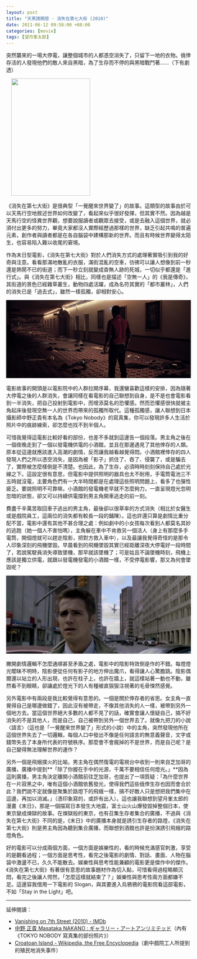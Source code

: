 ```yaml
--- 
layout: post
title: "天黑請開燈 - 消失在第七大街 (2010)"
date: 2011-06-12 09:58:00 +08:00
categories: [movie]
tags: [望月峯太郎]
---
```


突然襲來的一場大停電，讓整個城市的人都憑空消失了，只留下一地的衣物。僥倖存活的人發現他們的敵人來自黑暗，為了生存而不停的與黑暗戰鬥著……（下有劇透）

<a href="http://1.bp.blogspot.com/-oZqIAjD8woA/TfPZuoLzo9I/AAAAAAAAAPU/onuhzYh3bRo/s1600/Vanishing-on-7th-Street.jpg" imageanchor="1" style="margin-left: 1em; margin-right: 1em;"><img border="0" height="320" src="http://1.bp.blogspot.com/-oZqIAjD8woA/TfPZuoLzo9I/AAAAAAAAAPU/onuhzYh3bRo/s320/Vanishing-on-7th-Street.jpg" width="215" /></a>

<!-- more -->

《消失在第七大街》是很典型「一覺醒來世界變了」的故事。這類型的故事由於可以天馬行空地敘述世界如何改變了，看起來似乎很好發揮，但其實不然。因為越是天馬行空的怪異世界觀，想要說服讀者或觀眾去接受，或是去融入這個世界，就必須付出更多的努力，畢竟大家都沒人實際經歷過那樣的世界，缺乏引起共鳴的普遍元素，創作者與讀者都是在各自腦袋中建構那新的世界。而且有時候世界變得太陌生，也容易陷入難以收尾的窘境。

作為末日型電影，《消失在第七大街》對於人們消失方式的處理著實吸引到我的好奇與注意。看看那滿地散亂的衣服，滿街混亂的空車，彷彿可以讓人想像到前一秒還是熱鬧不已的街道；而下一秒立刻就變成杳無人跡的死城，一切似乎都還是「進行式」。與《消失在第七大街》相比，同樣也是描述「空無一人」的《我是傳奇》，其街道的景色已經雜草叢生，動物四處活躍，成為名符其實的「都市叢林」，人們的消失已是「過去式」，雖然一樣孤獨，卻相對安心。

![only clothes…](/images/2011/2011-06-12-vanishing-on-7th-street-01.jpg)

電影故事的開頭是以電影院中的人群拉開序幕，我還蠻喜歡這樣的安排，因為隨著大停電之後的人群消失，會讓同樣在看電影的自己聯想到自身，是不是也會電影看到一半消失，把自己投射到電影中，而增添莫名的恐懼感。然而恐懼感很快就被主角起床後發現空無一人的世界而帶來的孤獨所取代。這種孤獨感，讓人聯想到日本攝影師中野正貴有本名為《Tokyo Nobody》的寫真集，你可以發現許多人生活於照片中的痕跡線索，卻怎麼也找不到半個人。

可惜我覺得這電影比較好看的部份，也差不多就到這邊告一個段落。男主角之後在一個夜晚走到了一個以發電機供電的小酒館，並且在那邊遇見了其他倖存的人類。原本從這邊就應該進入高潮的劇情，反而讓我越看越覺得悶。小酒館裡倖存的四人發現人們之所以憑空消失，是因為被「影子」抓住了、吞了、侵襲了，或是騙去了，實際被怎麼樣倒是不清楚。也因此，為了生存，必須時時刻刻保持自己處於光線之下。這設定很有意思，但電影中提供照明的器具也太不耐用，手電筒電池三不五時就沒電，主要角色們有一大半時間都是在處理這些照明問題上，看多了也彈性疲乏。要說照明不可靠嘛，小酒館的發電機老早就不怎麼夠力，一直呈現燈光忽明忽暗的狀態，卻又可以持續供電撐到男主角開車逃走的前一刻。

費盡千辛萬苦取回車子逃出的男主角，最後卻以很草率的方式消失（相比於女醫生或是戲院員工，這兩位的消失都有較長一段的鋪陳）。這也許還只算是劇情比重分配不當，電影中還有其他不甚合理之處：例如劇中的小女孩每次看到人都莫名其妙的逃跑（她一個人不害怕嗎），主角躲在車中不肯救另一個活人（身上有那麼多手電筒，開個燈就可以趕走陰影，把對方救入車中），以及最讓我覺得奇怪的是那令人印象深刻的飛機墜毀。早晨看到的飛機墜毀其實已經距離深夜大停電好一段時間了，若說駕駛員消失導致墜機，那早就該墜機了；可是姑且不論墜機時刻，飛機上應該是獨立供電，就跟以發電機發電的小酒館一樣，不受停電影響，那又為何會墜毀呢？

![airplane falling...](/images/2011/2011-06-12-vanishing-on-7th-street-02.jpg)

撇開劇情邏輯不怎麼通順甚至矛盾之處，電影中的陰影特效倒是作的不錯。每燈燈光曖昧不明時，陰影便從任何有影子的地方伸出魔爪，看得讓人心驚膽跳。陰影偶爾還以站立的人形出現，也許在柱子上，也許在牆上，就這樣站著一動也不動，雖然看不到眼睛，卻讓處於燈光下的人有種被直狠狠注視著的毛骨悚然感覺。

另外電影中有兩段是我比較覺得有意思的。一個是關於倖存者的省思。女主角一直覺得自己是哪邊做錯了，因此沒有被帶走，不像其他消失的人一樣，被帶到另外一個地方去。當這個世界絕大多數的人都不見了的話，確實會讓人懷疑自己，搞不好消失的不是其他人，而是自己，自己被帶到另外一個世界去了。就像九把刀的小說〈語言〉（這也是「一覺醒來世界變了」形式的小說）中的主角，突然發現他所在這個世界失去了一切邏輯，每個人口中發出不像是任何語言的無意義聲音，文字或錢幣失去了本身所代表的符號秩序。那麼會不會瘋掉的不是世界，而是自己呢？是自己變得無法理解世界的運作？

另外一個是飛蛾撲火的比喻。男主角在偶然復電的電視台中收到一則來自芝加哥的廣播，廣播中提到**「除了你握在手中的光源，千萬不要相信任何燈光。」**因為這則廣播，男主角決定離開小酒館前往芝加哥，也提出了一項質疑：「為什麼世界在一片寂黑之中，唯有這個小酒館依舊發光，使得我們這些僥倖生存也因而會合於此？我們說不定就像是聚集於路燈下的飛蛾一樣，搞不好敵人只是想把我們集中在這邊，再加以消滅。」（憑印象寫的，或許有出入）。這也讓我聯想到望月峯太郎的漫畫《末日》，那是一個描寫日本發生大地震，富士山火山爆發毀掉整個日本，使東京變成煉獄的故事。在煉獄般的東京，也有召集生存者集合的廣播，不過與《消失在第七大街》不同的是，《末日》中的廣播本身就是誘引生存者的路燈，《消失在第七大街》則是男主角因為聽到集合廣播，而聯想到酒館也許是扮演誘引飛蛾的路燈角色。

好的電影可以分成兩個方面，一個方面是娛樂性的，看的時候充滿感官刺激，享受的是觀看過程；一個方面是思考性，看完之後電影的劇情、對話、畫面、人物在腦袋中激盪不已，久久不能散去。娛樂性與思考性能兼顧的電影更是傑作中的傑作。《消失在第七大街》有著很有意思的故事題材作為切入點，可惜看得過程略顯沉悶，看完之後讓人愕然，「怎麼這樣就結束了？」娛樂性與思考性兩方面都嫌不足。這邊容我借用一下電影的 Slogan，與其要進入烏鴉鴉的電影院看這部電影，不如「Stay in the Light」吧。

----

延伸閱讀：

- [Vanishing on 7th Street (2010) - IMDb][imdb]
- [中野 正貴 Masataka NAKANO : ギャラリー・アートアンリミテッド][artunlimited]（內有《TOKYO NOBODY 寫真集的部份照片》）
- [Croatoan Island - Wikipedia, the Free Encyclopedia][wikipedia]（劇中戲院工人所提到的殖民地消失事件）

[artunlimited]: http://www.artunlimited.co.jp/artists/masataka-nakano.html
[imdb]: http://www.imdb.com/title/tt1452628/
[wikipedia]: http://en.wikipedia.org/wiki/Croatoan_Island